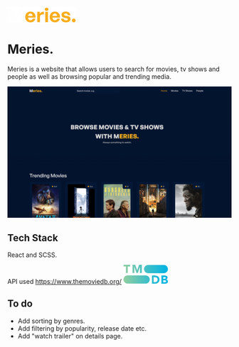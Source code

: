 ![Logo](./src/assets/Meries..svg)

# Meries.

Meries is a website that allows users to search for movies, tv shows and people as well as browsing popular and trending media.

![Website](./src/assets/website-ss.png)

## Tech Stack

React and SCSS.

API used https://www.themoviedb.org/
<img src="./src/assets/themoviedblogo.svg" width="100" alt="themoviedb"/>

## To do

- Add sorting by genres.
- Add filtering by popularity, release date etc.
- Add "watch trailer" on details page.
